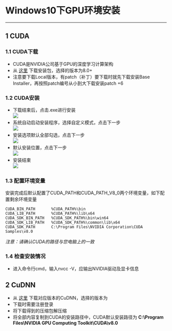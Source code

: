 # Windows10下GPU环境安装
------------
## 1 CUDA
### 1.1 CUDA下载
* CUDA是NVIDIA公司基于GPU的深度学习计算架构
* 从 [这里](https://developer.nvidia.com/cuda-downloads) 下载安装包，选择的版本为8.0+
* 注意要下载Local版本，有patch（补丁）要下载时就先下载安装Base Installer，再按照patch编号从小到大下载安装patch
+6
### 1.2 CUDA安装
* 下载结束后，点击.exe进行安装<br>
![](/screenshot/CUDA/1.png)
* 系统自动启动安装程序，选择自定义模式，点击下一步<br> 
![](/screenshot/CUDA/2.png)
* 安装选项默认全部勾选，点击下一步<br>
![](/screenshot/CUDA/3.png)
* 默认安装位置，点击下一步<br> 
![](/screenshot/CUDA/4.png)
* 安装结束<br> 
![](/screenshot/CUDA/5.png)

### 1.3 配置环境变量
  安装完成后默认配置了CUDA_PATH和CUDA_PATH_V8_0两个环境变量，如下配置剩余环境变量
```
CUDA_BIN_PATH 		%CUDA_PATH%\bin
CUDA_LIB_PATH 		%CUDA_PATH%\lib\x64
CUDA_SDK_BIN_PATH	%CUDA_SDK_PATH%\bin\win64
CUDA_SDK_LIB_PATH	%CUDA_SDK_PATH%\common\lib\x64
CUDA_SDK_PATH		C:\Program Files\NVIDIA Corporation\CUDA Samples\v8.0
```
*注意：请确认CUDA的路径与您电脑上的一致*

### 1.4 检查安装情况
* 进入命令行cmd，输入nvcc -V，应输出NVIDIA驱动及显卡信息



## 2 CuDNN
* 从 [这里](https://developer.nvidia.com/rdp/cudnn-download) 下载对应版本的CuDNN，选择的版本为
* 下载时需要注册登录
* 将下载得到的压缩包解压缩
* 将全部内容复制到CUDA的安装路径中，CUDA默认安装路径为 **C:\Program Files\NVIDIA GPU Computing Toolkit\CUDA\v8.0**